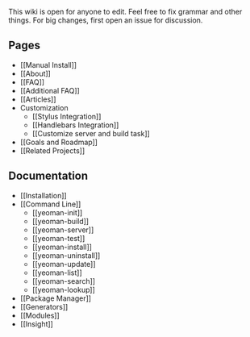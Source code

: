 This wiki is open for anyone to edit. Feel free to fix grammar and other things. For big changes, first open an issue for discussion.


## Pages

- [[Manual Install]]
- [[About]]
- [[FAQ]]
- [[Additional FAQ]]
- [[Articles]]
- Customization
  - [[Stylus Integration]]
  - [[Handlebars Integration]]
  - [[Customize server and build task]]
- [[Goals and Roadmap]]
- [[Related Projects]]


## Documentation

- [[Installation]]
- [[Command Line]]
  - [[yeoman-init]]
  - [[yeoman-build]]
  - [[yeoman-server]]
  - [[yeoman-test]]
  - [[yeoman-install]]
  - [[yeoman-uninstall]]
  - [[yeoman-update]]
  - [[yeoman-list]]
  - [[yeoman-search]]
  - [[yeoman-lookup]]
- [[Package Manager]]
- [[Generators]]
- [[Modules]]
- [[Insight]]
